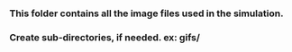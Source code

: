 ### This folder contains all the image files used in the simulation. 
### Create sub-directories, if needed. ex: gifs/


